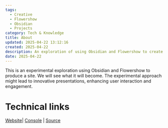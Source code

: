 ```yaml
---
tags:
  - Creative
  - Flowershow
  - Obsidian
  - Projects
category: Tech & Knowledge
title: About
updated: 2025-04-22 13:12:16
created: 2025-04-22
description: An exploration of using Obsidian and Flowershow to create a website, detailing the project's development and technical links.
date: 2025-04-22
---
```


This is an experimental exploration using Obsidian and Flowershow to produce a site. We will see what it will become. The experimental approach might lead to innovative presentations, enhancing user interaction and engagement.

# Technical links

[Website](https://flowershow.app/@philoserf/T01)| [Console](https://cloud.flowershow.app) | [Source](https://github.com/philoserf/T010)
